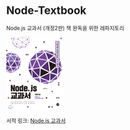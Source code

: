 # Node-Textbook

Node.js 교과서 (개정2판) 책 완독을 위한 레파지토리

<img src="./image/doc/textbook.jpeg"
 width="30%" height="20%" title="한권으로 끝내는 Node & Express" alt="nodejs"></img>

서적 링크:
[Node.js 교과서](http://www.yes24.com/Product/Goods/91213376, "Yes24")
